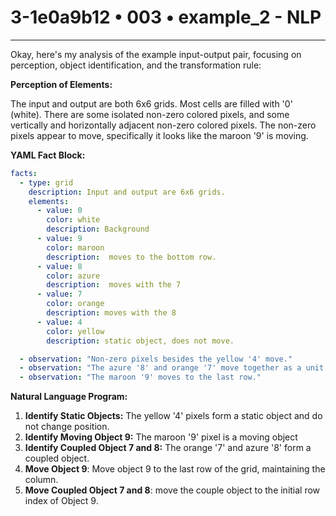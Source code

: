 # 3-1e0a9b12 • 003 • example_2 - NLP

---
Okay, here's my analysis of the example input-output pair, focusing on perception, object identification, and the transformation rule:

**Perception of Elements:**

The input and output are both 6x6 grids.  Most cells are filled with '0' (white). There are some isolated non-zero colored pixels, and some vertically and horizontally adjacent non-zero colored pixels. The non-zero pixels appear to move, specifically it looks like the maroon '9' is moving.

**YAML Fact Block:**



```yaml
facts:
  - type: grid
    description: Input and output are 6x6 grids.
    elements:
      - value: 0
        color: white
        description: Background
      - value: 9
        color: maroon
        description:  moves to the bottom row.
      - value: 8
        color: azure
        description:  moves with the 7
      - value: 7
        color: orange
        description: moves with the 8
      - value: 4
        color: yellow
        description: static object, does not move.

  - observation: "Non-zero pixels besides the yellow '4' move."
  - observation: "The azure '8' and orange '7' move together as a unit and maintain relative position, but their final row aligns with the initial row of the maroon '9'."
  - observation: "The maroon '9' moves to the last row."
```



**Natural Language Program:**

1.  **Identify Static Objects:** The yellow '4' pixels form a static object and do not change position.
2.  **Identify Moving Object 9:** The maroon '9' pixel is a moving object
3.  **Identify Coupled Object 7 and 8:** The orange '7' and azure '8' form a coupled object.
4.  **Move Object 9**: Move object 9 to the last row of the grid, maintaining the column.
5.  **Move Coupled Object 7 and 8**: move the couple object to the initial row index of Object 9.


